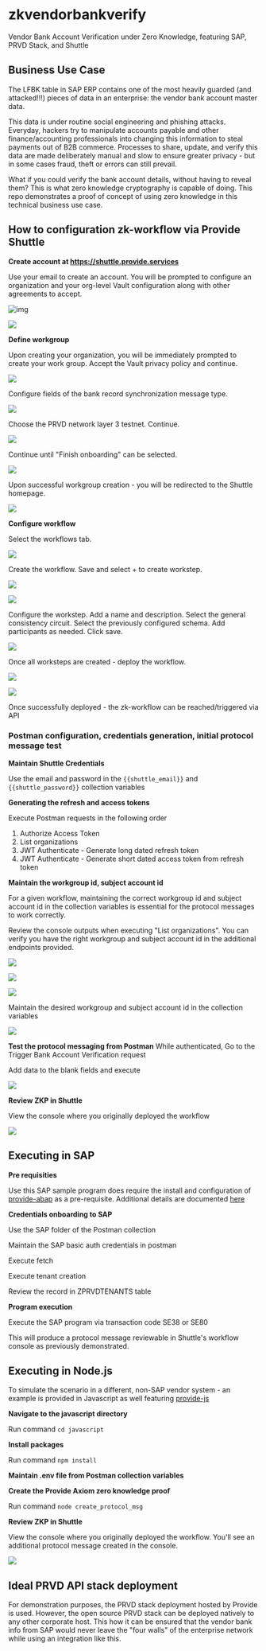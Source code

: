# zkvendorbankverify
Vendor Bank Account Verification under Zero Knowledge, featuring SAP, PRVD Stack, and Shuttle

## Business Use Case
The LFBK table in SAP ERP contains one of the most heavily guarded (and attacked!!!) pieces of data in an enterprise: the vendor bank account master data.

This data is under routine social engineering and phishing attacks. Everyday, hackers try to manipulate accounts payable and other finance/accounting professionals into changing this information to steal payments out of B2B commerce. Processes to share, update, and verify this data are made deliberately manual and slow to ensure greater privacy - but in some cases fraud, theft or errors can still prevail.

What if you could verify the bank account details, without having to reveal them? This is what zero knowledge cryptography is capable of doing. This repo demonstrates a proof of concept of using zero knowledge in this technical business use case.

## How to configuration zk-workflow via Provide Shuttle

<b>Create account at https://shuttle.provide.services</b>

Use your email to create an account. You will be prompted to configure an organization and your org-level Vault configuration along with other agreements to accept.

![img](./img/shuttle-signup.PNG)

![](./img/org-create.PNG)

<b>Define workgroup</b>

Upon creating your organization, you will be immediately prompted to create your work group. Accept the Vault privacy policy and continue. 

![](./img/create-workgroup.PNG)

Configure fields of the bank record synchronization message type. 

![](./img/workgroup-schema-create.PNG)

Choose the PRVD network layer 3 testnet. Continue.

![](./img/workgroup-network-select.PNG)

Continue until "Finish onboarding" can be selected.

![](./img/worgroup-finish-onboarding.PNG)

Upon successful workgroup creation - you will be redirected to the Shuttle homepage.

![](./img/shuttle-home.PNG)

<b>Configure workflow</b>

Select the workflows tab.

![](./img/shuttle-newwf.PNG)

Create the workflow. Save and select + to create workstep.

![](./img/wf-create.PNG)

![](./img/wf-addworkstep.PNG)

Configure the workstep. Add a name and description. Select the general consistency circuit. Select the previously configured schema. Add participants as needed. Click save.

![](./img/wf-workstepsave.PNG)

Once all worksteps are created - deploy the workflow.

![](./img/wf-deploy.PNG)

![](./img/wf-deploy-success.PNG)

Once successfully deployed - the zk-workflow can be reached/triggered via API

### Postman configuration, credentials generation, initial protocol message test

<b>Maintain Shuttle Credentials</b>

Use the email and password in the ```{{shuttle_email}}``` and ```{{shuttle_password}}``` collection variables

<b>Generating the refresh and access tokens</b>

Execute Postman requests in the following order
1. Authorize Access Token
2. List organizations
3. JWT Authenticate - Generate long dated refresh token
4. JWT Authenticate - Generate short dated access token from refresh token

<b>Maintain the workgroup id, subject account id</b>

For a given workflow, maintaining the correct workgroup id and subject account id in the collection variables is essential for the protocol messages to work correctly.

Review the console outputs when executing "List organizations". You can verify you have the right workgroup and subject account id in the additional endpoints provided.

![](./img/list-orgs.PNG)

![](./img/list-workgroups.PNG)

![](./img/list-subjaccts.PNG)

Maintain the desired workgroup and subject account id in the collection variables

![](./img/maintain-wg-subjacct.PNG)

<b>Test the protocol messaging from Postman</b>
While authenticated, Go to the Trigger Bank Account Verification request

Add data to the blank fields and execute

![](./img/postman-sent-protocol-msg.PNG)

<b>Review ZKP in Shuttle</b>

View the console where you originally deployed the workflow

![](./img/shuttle-msg-review1.PNG)

## Executing in SAP

<b>Pre requisities</b>

Use this SAP sample program does require the install and configuration of [provide-abap](https://github.com/provideplatform/provide-abap) as a pre-requisite. Additional details are documented [here](https://docs.provide.services/provide-abap)

<b>Credentials onboarding to SAP</b>

Use the SAP folder of the Postman collection

Maintain the SAP basic auth credentials in postman

Execute fetch

Execute tenant creation

Review the record in ZPRVDTENANTS table

<b>Program execution</b>

Execute the SAP program via transaction code SE38 or SE80

This will produce a protocol message reviewable in Shuttle's workflow console as previously demonstrated.

## Executing in Node.js

To simulate the scenario in a different, non-SAP vendor system - an example is provided in Javascript as well featuring [provide-js](https://github.com/provideplatform/provide-js) 

<b>Navigate to the javascript directory</b>

Run command ```cd javascript```

<b>Install packages</b>

Run command ```npm install```

<b>Maintain .env file from Postman collection variables</b>

<b>Create the Provide Axiom zero knowledge proof</b>

Run command ```node create_protocol_msg```

<b>Review ZKP in Shuttle</b>

View the console where you originally deployed the workflow. You'll see an additional protocol message created in the console.

![](./img/shuttle-msg-review1.PNG)


## Ideal PRVD API stack deployment

For demonstration purposes, the PRVD stack deployment hosted by Provide is used. However, the open source PRVD stack can be deployed natively to any other corporate host. This how it can be ensured that the vendor bank info from SAP would never leave the "four walls" of the enterprise network while using an integration like this.